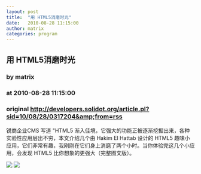 ```yaml
---
layout: post
title:  "用 HTML5消磨时光"
date:   2010-08-28 11:15:00
author: matrix
categories: program
---
```


## 用 HTML5消磨时光
### by matrix
### at 2010-08-28 11:15:00
### original <http://developers.solidot.org/article.pl?sid=10/08/28/0317204&amp;from=rss>

锐商企业CMS 写道 "HTML5 渐入佳境，它强大的功能正被逐渐挖掘出来，各种实验性应用层出不穷，本文介绍几个由 Hakim El Hattab 设计的 HTML5 趣味小应用，它们非常有趣，我刚刚在它们身上消磨了两个小时。当你体验完这几个小应用，会发现 HTML5 比你想象的更强大（完整图文版）。<div>
<a href="http://feeds.feedburner.com/~ff/solidot?a=IhIJJtWAG6A:3qhRFlOFvCM:yIl2AUoC8zA"><img src="http://feeds.feedburner.com/~ff/solidot?d=yIl2AUoC8zA" border="0"></a> <a href="http://feeds.feedburner.com/~ff/solidot?a=IhIJJtWAG6A:3qhRFlOFvCM:7Q72WNTAKBA"><img src="http://feeds.feedburner.com/~ff/solidot?d=7Q72WNTAKBA" border="0"></a>
</div>